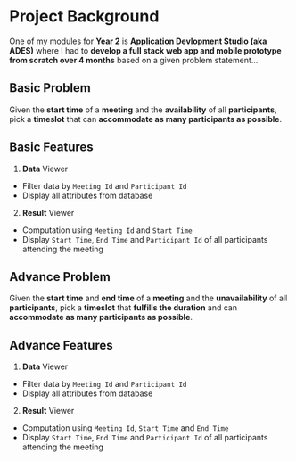 # Project Background
One of my modules for **Year 2** is **Application Devlopment Studio (aka ADES)** where I had to **develop a full stack web app and mobile prototype from scratch over 4 months** based on a given problem statement...

## Basic Problem
Given the **start time** of a **meeting** and the **availability** of all **participants**, pick a **timeslot** that can **accommodate as many participants as possible**.

## Basic Features

1. **Data** Viewer 
- Filter data by ```Meeting Id``` and ```Participant Id```
- Display all attributes from database

2. **Result** Viewer 
- Computation using `Meeting Id` and `Start Time`
- Display `Start Time`, `End Time` and `Participant Id` of all participants attending the meeting

## Advance Problem
Given the **start time** and **end time** of a **meeting** and the **unavailability** of all **participants**, pick a **timeslot** that **fulfills the duration** and can **accommodate as many participants as possible**.

## Advance Features

1. **Data** Viewer 
- Filter data by ```Meeting Id``` and ```Participant Id```
- Display all attributes from database

2. **Result** Viewer 
- Computation using `Meeting Id`, `Start Time` and `End Time`
- Display `Start Time`, `End Time` and `Participant Id` of all participants attending the meeting
